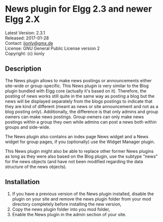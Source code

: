 News plugin for Elgg 2.3 and newer Elgg 2.X
===========================================

Latest Version: 2.3.1  
Released: 2017-01-28  
Contact: iionly@gmx.de  
License: GNU General Public License version 2  
Copyright: (c) iionly


Description
-----------

The News plugin allows to make news postings or announcements either site-wide or group-specific. This News plugin is very similar to the Blog plugin bundled with Elgg core (actually it's based on it). Therefore, the posting of news works still quite in the same way as posting a blog but the news will be displayed separately from the blogs postings to indicate that they are kind of different (meant as news or site announcement and not as a blog posting only). Additionally, the difference is that only admins and group owners can make news postings. Group owners can only make news postings within a group they own while admins can post a news both within groups and side-wide.

The News plugin also contains an index page News widget and a News widget for group pages, if you (optionally) use the Widget Manager plugin.

This News plugin might also be able to replace other former News plugins as long as they were also based on the Blog plugin, use the subtype "news" for the news objects (and have not been modified regarding the data structure of the news objects).


Installation
------------

1. If you have a previous version of the News plugin installed, disable the plugin on your site and remove the news plugin folder from your mod directory completely before installing the new version,
2. Copy the news plugin folder into you mod folder,
3. Enable the News plugin in the admin section of your site.
